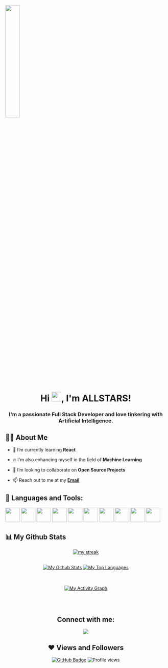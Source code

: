 <a href="#"><img width="30%" height="auto" src="https://steamuserimages-a.akamaihd.net/ugc/910156967348138382/E4A8A3FAA9388A67BD3DC2CCD77216B21280A7A1/?imw=5000&imh=5000&ima=fit&impolicy=Letterbox&imcolor=%23000000&letterbox=false" height="15px"/></a>

<h1 align="center">Hi <img src="https://raw.githubusercontent.com/MartinHeinz/MartinHeinz/master/wave.gif" width="30px">, I'm ALLSTARS!
<h3 align="center">I'm a passionate Full Stack Developer and love tinkering with Artificial Intelligence.</h3>

 ## 🙋‍♂️ About Me


- 🌱 I’m currently learning **React**
 
- 🔥 I'm also enhancing myself in the field of **Machine Learning**

- 👯 I’m looking to collaborate on **Open Source Projects** 

- 📫 Reach out to me at my **[Email](shubhgaur.cse24@jecrc.ac.in)**
 
## 🚀 Languages and Tools:

<p align="left"> 
   <img src="https://img.icons8.com/color/96/000000/python--v1.png" width=45 height=45></img>
   <img src="https://img.icons8.com/color/96/000000/javascript.png" width=45 height=45></img>
   <img src="https://img.icons8.com/color/96/000000/c-plus-plus-logo.png" width=45 height=45></img>
   <img src="https://img.icons8.com/color/96/000000/c-programming.png" width=45 height=45></img>
   <img src="https://img.icons8.com/color/96/000000/html-5.png" width=45 height=45></img>
   <img src="https://img.icons8.com/plasticine/100/000000/react.png" width=45 height=45></img>
   <img src="https://img.icons8.com/color/96/000000/mysql-logo.png" width=45 height=45></img>
   <img src="https://img.icons8.com/color/96/000000/git.png" width=45 height=45></img>
   <img src="https://img.icons8.com/material-outlined/96/ffffff/github.png" width=45 height=45></img>
   <img src="https://img.icons8.com/color/96/000000/latex.png" width=45 height=45></img>
</p>
 
## 📊 My Github Stats
 
<p align="center">
    <a href="https://github.com/sratslla/github-readme-streak-stats">
        <img title="🔥 Get streak stats for your profile at git.io/streak-stats" alt="my streak" src="https://github-readme-streak-stats.herokuapp.com/?user=sratslla&theme=black-ice&hide_border=true&stroke=0000&background=060A0CD0"/>
    </a>
</p>
 
<div align="center">


  <br/>
    <a href="https://github.com/sratslla/github-readme-stats"><img alt="My Github Stats" src="https://github-readme-stats.vercel.app/api?username=sratslla&show_icons=true&count_private=true&theme=react&hide_border=true&bg_color=0D1117" /></a>
  <a href="https://github.com/sratslla/github-readme-stats"><img alt="My Top Languages" src="https://github-readme-stats.vercel.app/api/top-langs/?username=sratslla&langs_count=8&count_private=true&layout=compact&theme=react&hide_border=true&bg_color=0D1117" /></a>
  <br/>
<!--   <b>Note:</b> Top languages is only a metric of the languages my public code consists of and doesn't reflect experience or skill level. -->


<br/>
<br/>

<a href="https://github.com/sratslla/github-readme-activity-graph"><img alt="My Activity Graph" src="https://activity-graph.herokuapp.com/graph?username=sratslla&bg_color=0D1117&color=5BCDEC&line=5BCDEC&point=FFFFFF&hide_border=true" /></a>
 
<br/>
<br/>

## Connect with me:
<p align="left">

<a href = "https://www.linkedin.com/in/shubh-gaur-b93717224/"><img src="https://img.icons8.com/fluent/48/000000/linkedin.png"/></a>


</p>
 
## ❤ Views and Followers
<a href="https://github.com/sratslla?tab=followers"><img src="https://img.shields.io/github/followers/xdragon2002?label=Followers&style=social" alt="GitHub Badge"></a>   ![Profile views](https://gpvc.arturio.dev/xdragon2002)  
